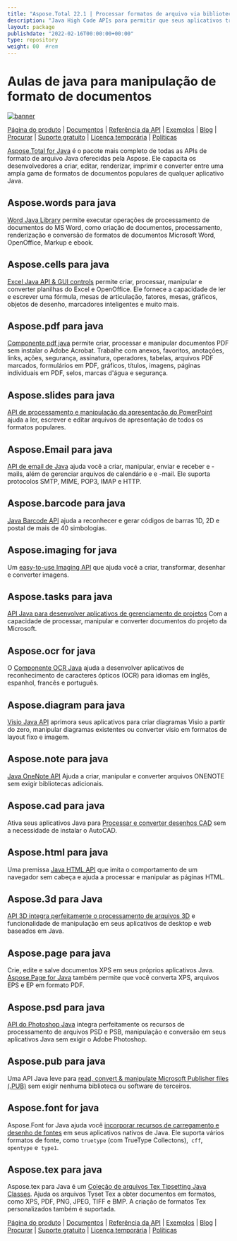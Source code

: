 ```yaml
---
title: "Aspose.Total 22.1 | Processar formatos de arquivo via bibliotecas Java" 
description: "Java High Code APIs para permitir que seus aplicativos trabalhem com formatos de arquivo do Microsoft Word, Excel, PowerPoint, Outlook, OneNote, 3D, CAD, PDF, GIS, Email, HTML, etc." 
layout: package
publishdate: "2022-02-16T00:00:00+00:00"
type: repository
weight: 00	#rem
---
```


# Aulas de java para manipulação de formato de documentos
[![banner](../aspose_total-for-java-banner.png)](./)

[Página do produto](https://products.aspose.com/total/java/) | [Documentos](https://docs.aspose.com/total/java/) | [Referência da API](https://apireference.aspose.com/) | [Exemplos](http://aspose.github.io) | [Blog](https://blog.aspose.com/category/total/) | [Procurar](https://search.aspose.com/) | [Suporte gratuito](https://forum.aspose.com/) | [Licença temporária](https://purchase.aspose.com/temporary-license) | [Políticas](https://purchase.aspose.com/policies)

[Aspose.Total for Java](https://docs.aspose.com/total/java/) é o pacote mais completo de todas as APIs de formato de arquivo Java oferecidas pela Aspose. Ele capacita os desenvolvedores a criar, editar, renderizar, imprimir e converter entre uma ampla gama de formatos de documentos populares de qualquer aplicativo Java.

## Aspose.words para java

[Word Java Library](https://products.aspose.com/words/java/) permite executar operações de processamento de documentos do MS Word, como criação de documentos, processamento, renderização e conversão de formatos de documentos Microsoft Word, OpenOffice, Markup e ebook.

## Aspose.cells para java

[Excel Java API & GUI controls](https://products.aspose.com/cells/java/) permite criar, processar, manipular e converter planilhas do Excel e OpenOffice. Ele fornece a capacidade de ler e escrever uma fórmula, mesas de articulação, fatores, mesas, gráficos, objetos de desenho, marcadores inteligentes e muito mais.

## Aspose.pdf para java

[Componente pdf java](https://products.aspose.com/pdf/java/) permite criar, processar e manipular documentos PDF sem instalar o Adobe Acrobat. Trabalhe com anexos, favoritos, anotações, links, ações, segurança, assinatura, operadores, tabelas, arquivos PDF marcados, formulários em PDF, gráficos, títulos, imagens, páginas individuais em PDF, selos, marcas d'água e segurança.

## Aspose.slides para java

[API de processamento e manipulação da apresentação do PowerPoint](https://products.aspose.com/slides/java/) ajuda a ler, escrever e editar arquivos de apresentação de todos os formatos populares.

## Aspose.Email para java

[API de email de Java](https://products.aspose.com/email/java/) ajuda você a criar, manipular, enviar e receber e -mails, além de gerenciar arquivos de calendário e e -mail. Ele suporta protocolos SMTP, MIME, POP3, IMAP e HTTP.

## Aspose.barcode para java

[Java Barcode API](https://products.aspose.com/barcode/java/) ajuda a reconhecer e gerar códigos de barras 1D, 2D e postal de mais de 40 simbologias.

## Aspose.imaging for java

Um [easy-to-use Imaging API](https://products.aspose.com/imaging/java/) que ajuda você a criar, transformar, desenhar e converter imagens.

## Aspose.tasks para java

[API Java para desenvolver aplicativos de gerenciamento de projetos](https://products.aspose.com/tasks/java/) Com a capacidade de processar, manipular e converter documentos do projeto da Microsoft.

## Aspose.ocr for java

O [Componente OCR Java](https://products.aspose.com/ocr/java/) ajuda a desenvolver aplicativos de reconhecimento de caracteres ópticos (OCR) para idiomas em inglês, espanhol, francês e português.

## Aspose.diagram para java

[Visio Java API](https://products.aspose.com/diagram/java/) aprimora seus aplicativos para criar diagramas Visio a partir do zero, manipular diagramas existentes ou converter visio em formatos de layout fixo e imagem.

## Aspose.note para java

[Java OneNote API](https://products.aspose.com/note/java/) Ajuda a criar, manipular e converter arquivos ONENOTE sem exigir bibliotecas adicionais.

## Aspose.cad para java

Ativa seus aplicativos Java para [Processar e converter desenhos CAD](https://products.aspose.com/cad/java/) ​​sem a necessidade de instalar o AutoCAD.

## Aspose.html para java

Uma premissa [Java HTML API](https://products.aspose.com/html/java/) que imita o comportamento de um navegador sem cabeça e ajuda a processar e manipular as páginas HTML.

## Aspose.3d para Java

[API 3D integra perfeitamente o processamento de arquivos 3D](https://products.aspose.com/3d/java/) e funcionalidade de manipulação em seus aplicativos de desktop e web baseados em Java.

## Aspose.page para java

Crie, edite e salve documentos XPS em seus próprios aplicativos Java. [Aspose.Page for Java](https://products.aspose.com/page/java/) também permite que você converta XPS, arquivos EPS e EP em formato PDF.

## Aspose.psd para java

[API do Photoshop Java](https://products.aspose.com/psd/java/) integra perfeitamente os recursos de processamento de arquivos PSD e PSB, manipulação e conversão em seus aplicativos Java sem exigir o Adobe Photoshop.

## Aspose.pub para java

Uma API Java leve para [read, convert & manipulate Microsoft Publisher files (.PUB)](https://products.aspose.com/pub/java/) sem exigir nenhuma biblioteca ou software de terceiros.

## Aspose.font for java

Aspose.Font for Java ajuda você [incorporar recursos de carregamento e desenho de fontes](https://products.aspose.com/font/java/) em seus aplicativos nativos de Java. Ele suporta vários formatos de fonte, como `truetype` (com TrueType Collectons),` cff`, `opentype` e` type1`.

## Aspose.tex para java

Aspose.tex para Java é um [Coleção de arquivos Tex Tipsetting Java Classes](https://products.aspose.com/tex/java/). Ajuda os arquivos Tyset Tex a obter documentos em formatos, como XPS, PDF, PNG, JPEG, TIFF e BMP. A criação de formatos Tex personalizados também é suportada.

[Página do produto](https://products.aspose.com/total/java/) | [Documentos](https://docs.aspose.com/total/java/) | [Referência da API](https://apireference.aspose.com/) | [Exemplos](http://aspose.github.io) | [Blog](https://blog.aspose.com/category/total/) | [Procurar](https://search.aspose.com/) | [Suporte gratuito](https://forum.aspose.com/) | [Licença temporária](https://purchase.aspose.com/temporary-license) | [Políticas](https://purchase.aspose.com/policies)
